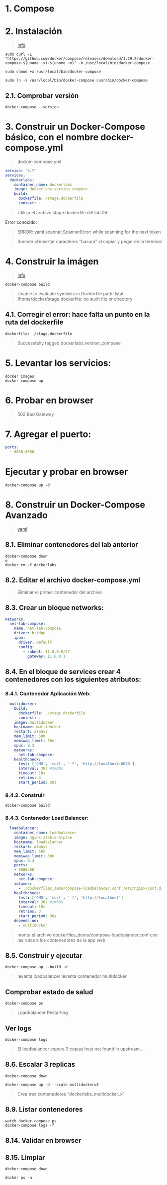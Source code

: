 # 1. Compose <!-- omit in TOC -->

# 2. Instalación

> [Info](https://docs.docker.com/compose/install/ )

```vim
sudo curl -L "https://github.com/docker/compose/releases/download/1.29.2/docker-compose-$(uname -s)-$(uname -m)" -o /usr/local/bin/docker-compose

sudo chmod +x /usr/local/bin/docker-compose

sudo ln -s /usr/local/bin/docker-compose /usr/bin/docker-compose
```

## 2.1. Comprobar versión
```vim
docker-compose --version
```
# 3. Construir un Docker-Compose básico, con el nombre docker-compose.yml

> docker-compose.yml


```yaml
version: '3.7'
services:
  dockerlabs:
    container_name: dockerlabs
    image: dockerlabs:version_compose
    build:
      dockerfile: /stage.dockerfile
      context: .
```
> Utiliza el archivo stage.dockerfile del lab 06

Error conocido:
> ERROR: yaml.scanner.ScannerError: while scanning for the next token
>
> Sucede al insertar caracteres "basura" al copiar y pegar en la terminal

# 4. Construir la imágen
> [Info](https://docs.docker.com/compose/reference/build/)

```vim
docker-compose build
```

> Unable to evaluate symlinks in Dockerfile path: lstat /home/docker/stage.dockerfile: no such file or directory

## 4.1. Corregir el error: hace falta un punto en la ruta del dockerfile
```vim
dockerfile: ./stage.dockerfile
```

> Successfully tagged dockerlabs:version_compose

# 5. Levantar los servicios:
```vim
docker images
docker-compose up
```

# 6. Probar en browser

> 502 Bad Gateway

# 7. Agregar el puerto:
```yaml
ports:
  - 8080:8080
```

# Ejecutar y probar en browser
```
docker-compose up -d
```

# 8. Construir un Docker-Compose Avanzado
> [yaml](./compose_loadbalancer/advanced.yml)
## 8.1. Eliminar contenedores del lab anterior
```vim
docker-compose down
ó
docker rm -f dockerlabs
```
## 8.2. Editar el archivo docker-compose.yml
> Eliminar el primer contenedor del archivo
## 8.3. Crear un bloque networks:
```yaml
networks:
  net-lab-compose:
    name: net-lab-compose
    driver: bridge
    ipam:
      driver: default
      config:
        - subnet: 11.0.0.0/27
          gateway: 11.0.0.1
```

## 8.4. En el bloque de services crear 4 contenedores con los siguientes atributos:

### 8.4.1. Contenedor Aplicación Web:
```yaml
  multidocker:
    build:
      dockerfile: ./stage.dockerfile
      context: .
    image: multidocker
    hostname: multidocker
    restart: always
    mem_limit: 50m
    memswap_limit: 50m
    cpus: 0.3
    networks:
      net-lab-compose:
    healthcheck:
      test: ['CMD', 'curl', '-f', 'http://localhost:8080']
      interval: 30s #1m30s
      timeout: 10s
      retries: 3
      start_period: 30s
```

### 8.4.2. Construir
```vim
docker-compose build
```

### 8.4.3. Contenedor Load Balancer:
```yaml
  loadbalancer:
    container_name: loadbalancer
    image: nginx:stable-alpine
    hostname: loadbalancer
    restart: always
    mem_limit: 50m
    memswap_limit: 50m
    cpus: 0.3
    ports:
    - 8080:80
    networks:
      net-lab-compose:
    volumes:
      - ./dockerfiles_demo/compose-loadbalancer.conf:/etc/nginx/conf.d/default.conf:ro
    healthcheck:
      test: ['CMD', 'curl', '-f', 'http://localhost']
      interval: 30s #1m30s
      timeout: 10s
      retries: 3
      start_period: 30s
    depends_on:
      - multidocker
```
> monta el archivo dockerfiles_demo/compose-loadbalancer.conf con las rutas a los contenedores de la app web


## 8.5. Construir y ejecutar
```vim
docker-compose up --build -d
```
> levanta loadbalancer
> levanta contenedor multidocker

## Comprobar estado de salud
```
docker-compose ps
```
> Loadbalancer Restarting


## Ver logs
```
docker-compose logs
```
> El loadbalancer espera 3 copias
> host not found in upstream ...
## 8.6. Escalar 3 replicas
```
docker-compose down

docker-compose up -d --scale multidocker=3
```

> Crea tres contenedores "dockerlabs_multidocker_x"


## 8.9. Listar contenedores
```vim
watch docker-compose ps
docker-compose logs -f
```

## 8.14. Validar en browser


## 8.15. Limpiar
```vim
docker-compose down

docker ps -a
```
